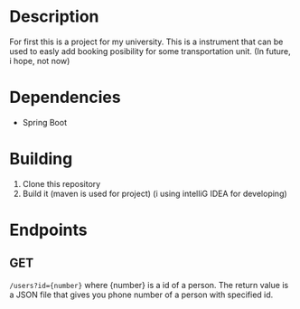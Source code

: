 # Description
For first this is a project for my university. 
This is a instrument that can be used to easly add booking posibility for some transportation unit. (In future, i hope, not now)

# Dependencies
- Spring Boot

# Building
1. Clone this repository
2. Build it (maven is used for project) (i using intelliG IDEA for developing)

# Endpoints
## GET
`/users?id={number}`
where {number} is a id of a person.
The return value is a JSON file that gives you phone number of a person with specified id.
